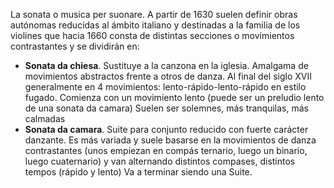 La sonata o musica per suonare. A partir de 1630 suelen definir obras autónomas reducidas al ámbito italiano y destinadas a la familia de los violines que hacia 1660 consta de distintas secciones o movimientos contrastantes y se dividirán en:
- **Sonata da chiesa**. Sustituye a la canzona en la iglesia. Amalgama de movimientos abstractos frente a otros de danza. Al final del siglo XVII generalmente en 4 movimientos: lento-rápido-lento-rápido en estilo fugado. Comienza con un movimiento lento (puede ser un preludio lento de una sonata da camara) Suelen ser solemnes, más tranquilas, más calmadas
- **Sonata da camara**. Suite para conjunto reducido con fuerte carácter danzante. Es más variada y suele basarse en la movimientos de danza contrastantes (unos empiezan en compás ternario, luego un binario, luego cuaternario) y van alternando distintos compases, distintos tempos (rápido y lento) Va a terminar siendo una Suite.